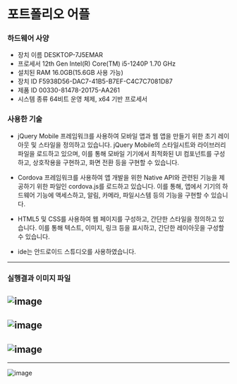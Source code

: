 # 포트폴리오 어플

### 하드웨어 사양
- 장치 이름	DESKTOP-7J5EMAR
- 프로세서	12th Gen Intel(R) Core(TM) i5-1240P   1.70 GHz
- 설치된 RAM	16.0GB(15.6GB 사용 가능)
- 장치 ID	F5938D56-DAC7-41B5-B7EF-C4C7C7081D87
- 제품 ID	00330-81478-20175-AA261
- 시스템 종류	64비트 운영 체제, x64 기반 프로세서

### 사용한 기술
- jQuery Mobile 프레임워크를 사용하여 모바일 앱과 웹 앱을 만들기 위한 초기 레이아웃 및 스타일을 정의하고 있습니다. jQuery Mobile의 스타일시트와 라이브러리 파일을 로드하고 있으며, 이를 통해 모바일 기기에서 최적화된 UI 컴포넌트를 구성하고, 상호작용을 구현하고, 화면 전환 등을 구현할 수 있습니다.

- Cordova 프레임워크를 사용하여 앱 개발을 위한 Native API와 관련된 기능을 제공하기 위한 파일인 cordova.js를 로드하고 있습니다. 이를 통해, 앱에서 기기의 하드웨어 기능에 액세스하고, 알림, 카메라, 파일시스템 등의 기능을 구현할 수 있습니다.

- HTML5 및 CSS를 사용하여 웹 페이지를 구성하고, 간단한 스타일을 정의하고 있습니다. 이를 통해 텍스트, 이미지, 링크 등을 표시하고, 간단한 레이아웃을 구성할 수 있습니다.

- ide는 안드로이드 스튜디오를 사용하였습니다.

---

### 실행결과 이미지 파일
![image](https://user-images.githubusercontent.com/107412414/228905788-acb71b08-ef7a-472c-a72d-c2a6d4a8aa92.png)
---
![image](https://user-images.githubusercontent.com/107412414/228905846-0b184b63-3a04-4fdd-9fd8-6ebc17e3bcd2.png)
---
![image](https://user-images.githubusercontent.com/107412414/228905936-722d3bd4-bf6a-4cca-8494-2f9bb3f0d999.png)
---
---
![image](https://user-images.githubusercontent.com/107412414/228905970-8d2f5942-2f63-493c-b899-50e9aba158fe.png)
